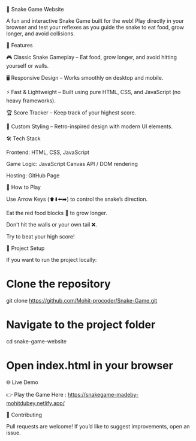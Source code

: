 🐍 Snake Game Website

A fun and interactive Snake Game built for the web! Play directly in your browser and test your reflexes as you guide the snake to eat food, grow longer, and avoid collisions.

🚀 Features

🎮 Classic Snake Gameplay – Eat food, grow longer, and avoid hitting yourself or walls. 

🖥️ Responsive Design – Works smoothly on desktop and mobile.

⚡ Fast & Lightweight – Built using pure HTML, CSS, and JavaScript (no heavy frameworks).

🏆 Score Tracker – Keep track of your highest score.

🎨 Custom Styling – Retro-inspired design with modern UI elements.

🛠️ Tech Stack

Frontend: HTML, CSS, JavaScript

Game Logic: JavaScript Canvas API / DOM rendering

Hosting: GitHub Page

🎯 How to Play

Use Arrow Keys (⬆️⬇️⬅️➡️) to control the snake’s direction.

Eat the red food blocks 🍎 to grow longer.

Don’t hit the walls or your own tail ❌.

Try to beat your high score!

📂 Project Setup

If you want to run the project locally:

# Clone the repository
git clone https://github.com/Mohit-procoder/Snake-Game.git  

# Navigate to the project folder
cd snake-game-website  

# Open index.html in your browser

🌐 Live Demo

👉 Play the Game Here : https://snakegame-madeby-mohitdubey.netlify.app/

🤝 Contributing

Pull requests are welcome! If you’d like to suggest improvements, open an issue.
